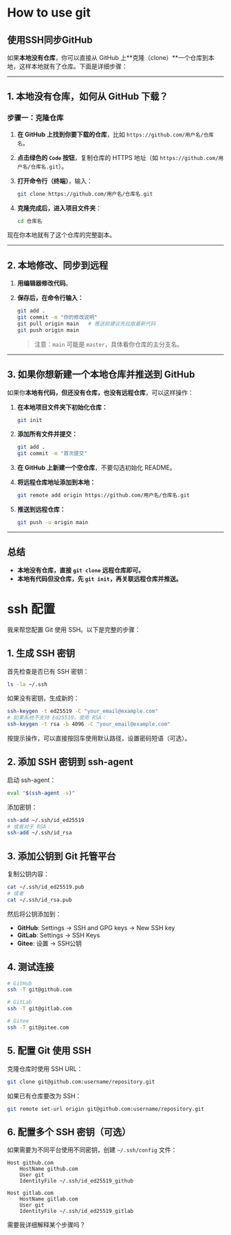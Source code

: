 # How to use git 

## 使用SSH同步GitHub

如果**本地没有仓库**，你可以直接从 GitHub 上**克隆（clone）**一个仓库到本地，这样本地就有了仓库。下面是详细步骤：

---

## 1. 本地没有仓库，如何从 GitHub 下载？

### 步骤一：克隆仓库

1. **在 GitHub 上找到你要下载的仓库**，比如 `https://github.com/用户名/仓库名`。
2. **点击绿色的 `Code` 按钮**，复制仓库的 HTTPS 地址（如 `https://github.com/用户名/仓库名.git`）。
3. **打开命令行（终端）**，输入：

   ```bash
   git clone https://github.com/用户名/仓库名.git
   ```

4. **克隆完成后，进入项目文件夹**：

   ```bash
   cd 仓库名
   ```

现在你本地就有了这个仓库的完整副本。

---

## 2. 本地修改、同步到远程

1. **用编辑器修改代码**。
2. **保存后，在命令行输入：**

   ```bash
   git add .
   git commit -m "你的修改说明"
   git pull origin main   # 推送前建议先拉取最新代码
   git push origin main
   ```

   > 注意：`main` 可能是 `master`，具体看你仓库的主分支名。

---

## 3. 如果你想新建一个本地仓库并推送到 GitHub

如果你**本地有代码，但还没有仓库，也没有远程仓库**，可以这样操作：

1. **在本地项目文件夹下初始化仓库：**

   ```bash
   git init
   ```

2. **添加所有文件并提交：**

   ```bash
   git add .
   git commit -m "首次提交"
   ```

3. **在 GitHub 上新建一个空仓库**，不要勾选初始化 README。
4. **将远程仓库地址添加到本地：**

   ```bash
   git remote add origin https://github.com/用户名/仓库名.git
   ```

5. **推送到远程仓库：**

   ```bash
   git push -u origin main
   ```

---

## 总结

- **本地没有仓库，直接 `git clone` 远程仓库即可。**
- **本地有代码但没仓库，先 `git init`，再关联远程仓库并推送。**



# ssh 配置

我来帮您配置 Git 使用 SSH。以下是完整的步骤：

## 1. 生成 SSH 密钥

首先检查是否已有 SSH 密钥：
```bash
ls -la ~/.ssh
```

如果没有密钥，生成新的：
```bash
ssh-keygen -t ed25519 -C "your_email@example.com"
# 如果系统不支持 Ed25519，使用 RSA：
ssh-keygen -t rsa -b 4096 -C "your_email@example.com"
```

按提示操作，可以直接按回车使用默认路径，设置密码短语（可选）。

## 2. 添加 SSH 密钥到 ssh-agent

启动 ssh-agent：
```bash
eval "$(ssh-agent -s)"
```

添加密钥：
```bash
ssh-add ~/.ssh/id_ed25519
# 或者对于 RSA：
ssh-add ~/.ssh/id_rsa
```

## 3. 添加公钥到 Git 托管平台

复制公钥内容：
```bash
cat ~/.ssh/id_ed25519.pub
# 或者
cat ~/.ssh/id_rsa.pub
```

然后将公钥添加到：
- **GitHub**: Settings → SSH and GPG keys → New SSH key
- **GitLab**: Settings → SSH Keys
- **Gitee**: 设置 → SSH公钥

## 4. 测试连接

```bash
# GitHub
ssh -T git@github.com

# GitLab
ssh -T git@gitlab.com

# Gitee
ssh -T git@gitee.com
```

## 5. 配置 Git 使用 SSH

克隆仓库时使用 SSH URL：
```bash
git clone git@github.com:username/repository.git
```

如果已有仓库要改为 SSH：
```bash
git remote set-url origin git@github.com:username/repository.git
```

## 6. 配置多个 SSH 密钥（可选）

如果需要为不同平台使用不同密钥，创建 `~/.ssh/config` 文件：
```
Host github.com
    HostName github.com
    User git
    IdentityFile ~/.ssh/id_ed25519_github

Host gitlab.com
    HostName gitlab.com
    User git
    IdentityFile ~/.ssh/id_ed25519_gitlab
```

需要我详细解释某个步骤吗？